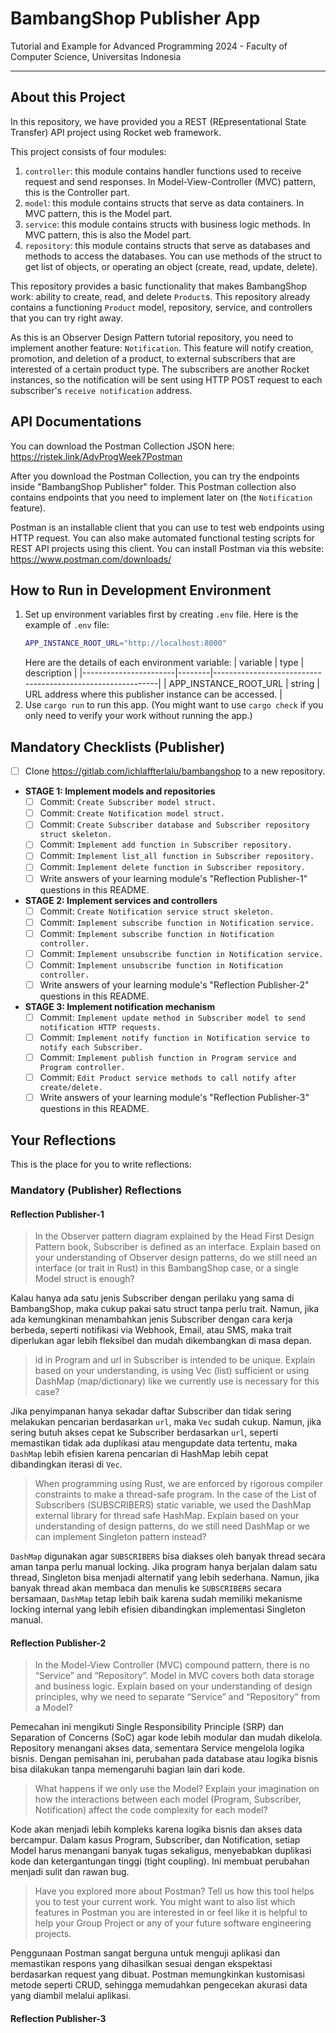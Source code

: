 # BambangShop Publisher App
Tutorial and Example for Advanced Programming 2024 - Faculty of Computer Science, Universitas Indonesia

---

## About this Project
In this repository, we have provided you a REST (REpresentational State Transfer) API project using Rocket web framework.

This project consists of four modules:
1.  `controller`: this module contains handler functions used to receive request and send responses.
    In Model-View-Controller (MVC) pattern, this is the Controller part.
2.  `model`: this module contains structs that serve as data containers.
    In MVC pattern, this is the Model part.
3.  `service`: this module contains structs with business logic methods.
    In MVC pattern, this is also the Model part.
4.  `repository`: this module contains structs that serve as databases and methods to access the databases.
    You can use methods of the struct to get list of objects, or operating an object (create, read, update, delete).

This repository provides a basic functionality that makes BambangShop work: ability to create, read, and delete `Product`s.
This repository already contains a functioning `Product` model, repository, service, and controllers that you can try right away.

As this is an Observer Design Pattern tutorial repository, you need to implement another feature: `Notification`.
This feature will notify creation, promotion, and deletion of a product, to external subscribers that are interested of a certain product type.
The subscribers are another Rocket instances, so the notification will be sent using HTTP POST request to each subscriber's `receive notification` address.

## API Documentations

You can download the Postman Collection JSON here: https://ristek.link/AdvProgWeek7Postman

After you download the Postman Collection, you can try the endpoints inside "BambangShop Publisher" folder.
This Postman collection also contains endpoints that you need to implement later on (the `Notification` feature).

Postman is an installable client that you can use to test web endpoints using HTTP request.
You can also make automated functional testing scripts for REST API projects using this client.
You can install Postman via this website: https://www.postman.com/downloads/

## How to Run in Development Environment
1.  Set up environment variables first by creating `.env` file.
    Here is the example of `.env` file:
    ```bash
    APP_INSTANCE_ROOT_URL="http://localhost:8000"
    ```
    Here are the details of each environment variable:
    | variable              | type   | description                                                |
    |-----------------------|--------|------------------------------------------------------------|
    | APP_INSTANCE_ROOT_URL | string | URL address where this publisher instance can be accessed. |
2.  Use `cargo run` to run this app.
    (You might want to use `cargo check` if you only need to verify your work without running the app.)

## Mandatory Checklists (Publisher)
-   [ ] Clone https://gitlab.com/ichlaffterlalu/bambangshop to a new repository.
-   **STAGE 1: Implement models and repositories**
    -   [ ] Commit: `Create Subscriber model struct.`
    -   [ ] Commit: `Create Notification model struct.`
    -   [ ] Commit: `Create Subscriber database and Subscriber repository struct skeleton.`
    -   [ ] Commit: `Implement add function in Subscriber repository.`
    -   [ ] Commit: `Implement list_all function in Subscriber repository.`
    -   [ ] Commit: `Implement delete function in Subscriber repository.`
    -   [ ] Write answers of your learning module's "Reflection Publisher-1" questions in this README.
-   **STAGE 2: Implement services and controllers**
    -   [ ] Commit: `Create Notification service struct skeleton.`
    -   [ ] Commit: `Implement subscribe function in Notification service.`
    -   [ ] Commit: `Implement subscribe function in Notification controller.`
    -   [ ] Commit: `Implement unsubscribe function in Notification service.`
    -   [ ] Commit: `Implement unsubscribe function in Notification controller.`
    -   [ ] Write answers of your learning module's "Reflection Publisher-2" questions in this README.
-   **STAGE 3: Implement notification mechanism**
    -   [ ] Commit: `Implement update method in Subscriber model to send notification HTTP requests.`
    -   [ ] Commit: `Implement notify function in Notification service to notify each Subscriber.`
    -   [ ] Commit: `Implement publish function in Program service and Program controller.`
    -   [ ] Commit: `Edit Product service methods to call notify after create/delete.`
    -   [ ] Write answers of your learning module's "Reflection Publisher-3" questions in this README.

## Your Reflections
This is the place for you to write reflections:

### Mandatory (Publisher) Reflections

#### Reflection Publisher-1
>In the Observer pattern diagram explained by the Head First Design Pattern book, Subscriber is defined as an interface. Explain based on your understanding of Observer design patterns, do we still need an interface (or trait in Rust) in this BambangShop case, or a single Model struct is enough?

Kalau hanya ada satu jenis Subscriber dengan perilaku yang sama di BambangShop, maka cukup pakai satu struct tanpa perlu trait. Namun, jika ada kemungkinan menambahkan jenis Subscriber dengan cara kerja berbeda, seperti notifikasi via Webhook, Email, atau SMS, maka trait diperlukan agar lebih fleksibel dan mudah dikembangkan di masa depan.

>id in Program and url in Subscriber is intended to be unique. Explain based on your understanding, is using Vec (list) sufficient or using DashMap (map/dictionary) like we currently use is necessary for this case?

Jika penyimpanan hanya sekadar daftar Subscriber dan tidak sering melakukan pencarian berdasarkan `url`, maka `Vec` sudah cukup. Namun, jika sering butuh akses cepat ke Subscriber berdasarkan `url`, seperti memastikan tidak ada duplikasi atau mengupdate data tertentu, maka `DashMap` lebih efisien karena pencarian di HashMap lebih cepat dibandingkan iterasi di `Vec`.

>When programming using Rust, we are enforced by rigorous compiler constraints to make a thread-safe program. In the case of the List of Subscribers (SUBSCRIBERS) static variable, we used the DashMap external library for thread safe HashMap. Explain based on your understanding of design patterns, do we still need DashMap or we can implement Singleton pattern instead?

`DashMap` digunakan agar `SUBSCRIBERS` bisa diakses oleh banyak thread secara aman tanpa perlu manual locking. Jika program hanya berjalan dalam satu thread, Singleton bisa menjadi alternatif yang lebih sederhana. Namun, jika banyak thread akan membaca dan menulis ke `SUBSCRIBERS` secara bersamaan, `DashMap` tetap lebih baik karena sudah memiliki mekanisme locking internal yang lebih efisien dibandingkan implementasi Singleton manual.

#### Reflection Publisher-2
>In the Model-View Controller (MVC) compound pattern, there is no “Service” and “Repository”. Model in MVC covers both data storage and business logic. Explain based on your understanding of design principles, why we need to separate “Service” and “Repository” from a Model?

Pemecahan ini mengikuti Single Responsibility Principle (SRP) dan Separation of Concerns (SoC) agar kode lebih modular dan mudah dikelola. Repository menangani akses data, sementara Service mengelola logika bisnis. Dengan pemisahan ini, perubahan pada database atau logika bisnis bisa dilakukan tanpa memengaruhi bagian lain dari kode.

>What happens if we only use the Model? Explain your imagination on how the interactions between each model (Program, Subscriber, Notification) affect the code complexity for each model?

Kode akan menjadi lebih kompleks karena logika bisnis dan akses data bercampur. Dalam kasus Program, Subscriber, dan Notification, setiap Model harus menangani banyak tugas sekaligus, menyebabkan duplikasi kode dan ketergantungan tinggi (tight coupling). Ini membuat perubahan menjadi sulit dan rawan bug.

>Have you explored more about Postman? Tell us how this tool helps you to test your current work. You might want to also list which features in Postman you are interested in or feel like it is helpful to help your Group Project or any of your future software engineering projects.

Penggunaan Postman sangat berguna untuk menguji aplikasi dan memastikan respons yang dihasilkan sesuai dengan ekspektasi berdasarkan request yang dibuat. Postman memungkinkan kustomisasi metode seperti CRUD, sehingga memudahkan pengecekan akurasi data yang diambil melalui aplikasi.

#### Reflection Publisher-3

